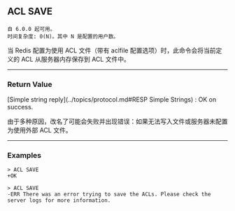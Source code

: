 ## ACL SAVE

    自 6.0.0 起可用。
    时间复杂度: 0(N)。其中 N 是配置的用户数。

当 Redis 配置为使用 ACL 文件（带有 aclfile 配置选项）时，此命令会将当前定义的 ACL 从服务器内存保存到 ACL 文件中。

---

### Return Value

[Simple string reply](../topics/protocol.md#RESP Simple Strings) : OK on success.

由于多种原因，改名了可能会失败并出现错误：如果无法写入文件或服务器未配置为使用外部 ACL 文件。

---

### Examples

```
> ACL SAVE
+OK

> ACL SAVE
-ERR There was an error trying to save the ACLs. Please check the server logs for more information.
```